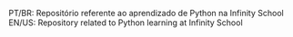 PT/BR: Repositório referente ao aprendizado de Python na Infinity School
EN/US: Repository related to Python learning at Infinity School